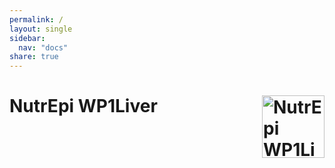 ```yaml
---
permalink: /
layout: single
sidebar:
  nav: "docs"
share: true
---
```


# NutrEpi WP1Liver <img src="{{site.baseurl}}/assets/images/logo.png" align="right" alt="NutrEpi WP1Liver" width="100" />
